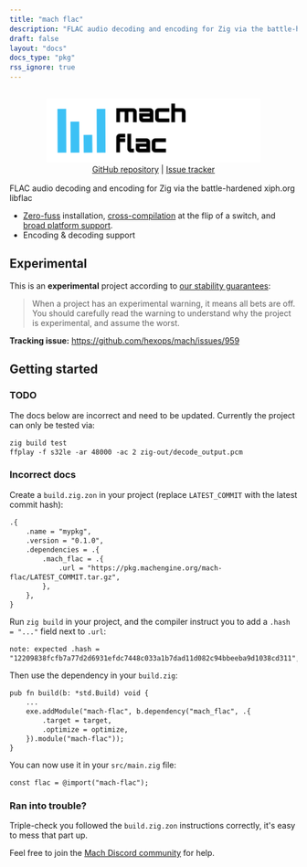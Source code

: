 ```yaml
---
title: "mach flac"
description: "FLAC audio decoding and encoding for Zig via the battle-hardened xiph.org libflac "
draft: false
layout: "docs"
docs_type: "pkg"
rss_ignore: true
---
```


<div style="display: flex; flex-direction: column; justify-content: space-between; align-items: center; margin-bottom: 1rem;">
    <picture>
        <source media="(prefers-color-scheme: dark)" srcset="/assets/mach/flac-full-dark.svg">
        <img alt="mach-flac" src="/assets/mach/flac-full-light.svg" style="height: 7rem; margin-top: 1rem;">
    </picture>
    <span>
        <a href="https://github.com/hexops/mach-flac">GitHub repository</a> | <a href="https://github.com/hexops/mach/issues?q=is%3Aissue+is%3Aopen+label%3Aflac">Issue tracker</a>
    </span>
</div>

FLAC audio decoding and encoding for Zig via the battle-hardened xiph.org libflac

* [Zero-fuss](../../about/goals#zero-fuss-installation) installation, [cross-compilation](../../about/goals#seamless-cross-compilation) at the flip of a switch, and [broad platform support](../../about/platforms).
* Encoding & decoding support

## Experimental

This is an **experimental** project according to [our stability guarantees](../../about/stability):

> When a project has an experimental warning, it means all bets are off. You should carefully read the warning to understand why the project is experimental, and assume the worst.

**Tracking issue:** https://github.com/hexops/mach/issues/959

## Getting started

### TODO

The docs below are incorrect and need to be updated. Currently the project can only be tested via:

```
zig build test
ffplay -f s32le -ar 48000 -ac 2 zig-out/decode_output.pcm
```

### Incorrect docs

Create a `build.zig.zon` in your project (replace `LATEST_COMMIT` with the latest commit hash):

```zig
.{
    .name = "mypkg",
    .version = "0.1.0",
    .dependencies = .{
        .mach_flac = .{
            .url = "https://pkg.machengine.org/mach-flac/LATEST_COMMIT.tar.gz",
        },
    },
}
```

Run `zig build` in your project, and the compiler instruct you to add a `.hash = "..."` field next to `.url`:

```
note: expected .hash = "12209838fcfb7a77d2d6931efdc7448c033a1b7dad11d082c94bbeeba9d1038cd311",
```

Then use the dependency in your `build.zig`:

```zig
pub fn build(b: *std.Build) void {
    ...
    exe.addModule("mach-flac", b.dependency("mach_flac", .{
        .target = target,
        .optimize = optimize,
    }).module("mach-flac"));
}
```

You can now use it in your `src/main.zig` file:

```zig
const flac = @import("mach-flac");
```

### Ran into trouble?

Triple-check you followed the `build.zig.zon` instructions correctly, it's easy to mess that part up.

Feel free to join the [Mach Discord community](../../discord) for help.

